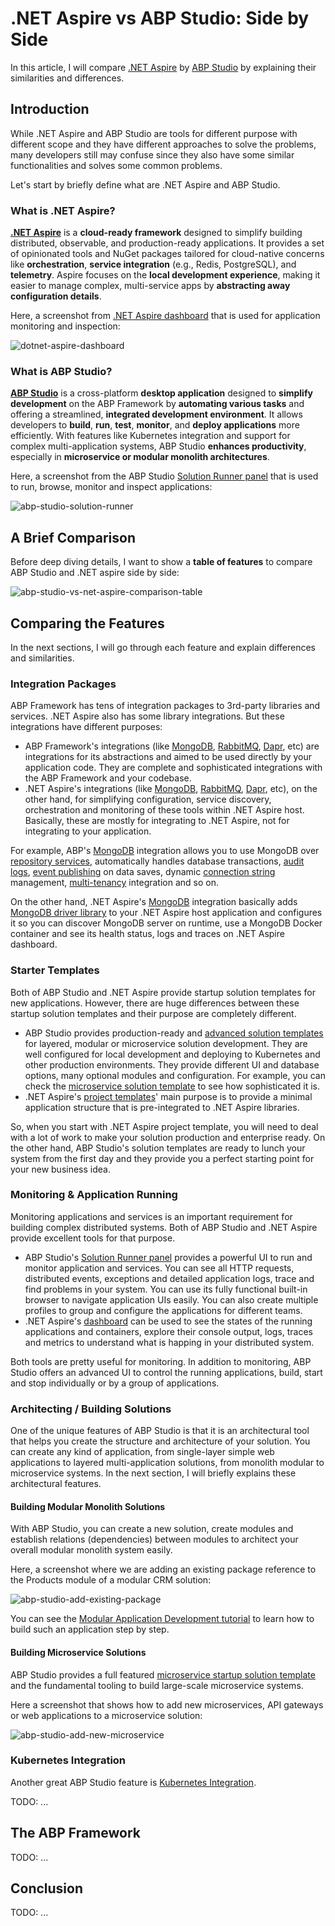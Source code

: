 # .NET Aspire vs ABP Studio: Side by Side

In this article, I will compare [.NET Aspire](https://learn.microsoft.com/en-us/dotnet/aspire/) by [ABP Studio](https://abp.io/docs/latest/studio) by explaining their similarities and differences.

## Introduction

While .NET Aspire and ABP Studio are tools for different purpose with different scope and they have different approaches to solve the problems, many developers still may confuse since they also have some similar functionalities and solves some common problems.

Let's start by briefly define what are .NET Aspire and ABP Studio.

### What is .NET Aspire?

**[.NET Aspire](https://learn.microsoft.com/en-us/dotnet/aspire/)** is a **cloud-ready framework** designed to simplify building distributed, observable, and production-ready applications. It provides a set of opinionated tools and NuGet packages tailored for cloud-native concerns like **orchestration**, **service integration** (e.g., Redis, PostgreSQL), and **telemetry**. Aspire focuses on the **local development experience**, making it easier to manage complex, multi-service apps by **abstracting away configuration details**.

Here, a screenshot from [.NET Aspire dashboard](https://learn.microsoft.com/en-us/dotnet/aspire/fundamentals/dashboard/overview) that is used for application monitoring and inspection:

![dotnet-aspire-dashboard](dotnet-aspire-dashboard.png)

### What is ABP Studio?

**[ABP Studio](https://abp.io/docs/latest/studio)** is a cross-platform **desktop application** designed to **simplify development** on the ABP Framework by **automating various tasks** and offering a streamlined, **integrated development environment**. It allows developers to **build**, **run**, **test**, **monitor**, and **deploy applications** more efficiently. With features like Kubernetes integration and support for complex multi-application systems, ABP Studio **enhances productivity**, especially in **microservice or modular monolith architectures**.

Here, a screenshot from the ABP Studio [Solution Runner panel](https://abp.io/docs/latest/studio/running-applications) that is used to run, browse, monitor and inspect applications:

![abp-studio-solution-runner](abp-studio-solution-runner.png)

## A Brief Comparison

Before deep diving details, I want to show a **table of features** to compare ABP Studio and .NET aspire side by side:

![abp-studio-vs-net-aspire-comparison-table](abp-studio-vs-dotnet-aspire-comparison-table.png)

## Comparing the Features

In the next sections, I will go through each feature and explain differences and similarities.

### Integration Packages

ABP Framework has tens of integration packages to 3rd-party libraries and services. .NET Aspire also has some library integrations. But these integrations have different purposes:

* ABP Framework's integrations (like [MongoDB](https://abp.io/docs/latest/framework/data/mongodb), [RabbitMQ](https://abp.io/docs/latest/framework/infrastructure/background-jobs/rabbitmq), [Dapr](https://abp.io/docs/latest/framework/dapr), etc) are integrations for its abstractions and aimed to be used directly by your application code. They are complete and sophisticated integrations with the ABP Framework and your codebase.
* .NET Aspire's integrations (like [MongoDB](https://learn.microsoft.com/en-us/dotnet/aspire/database/mongodb-integration), [RabbitMQ](https://learn.microsoft.com/en-us/dotnet/aspire/messaging/rabbitmq-integration), [Dapr](https://learn.microsoft.com/en-us/dotnet/aspire/frameworks/dapr), etc), on the other hand, for simplifying configuration, service discovery, orchestration and monitoring of these tools within .NET Aspire host. Basically, these are mostly for integrating to .NET Aspire, not for integrating to your application.

For example, ABP's [MongoDB](https://abp.io/docs/latest/framework/data/mongodb) integration allows you to use MongoDB over [repository services](https://abp.io/docs/latest/framework/architecture/domain-driven-design/repositories), automatically handles database transactions, [audit logs](https://abp.io/docs/latest/framework/infrastructure/audit-logging), [event publishing](https://abp.io/docs/latest/framework/infrastructure/event-bus/distributed) on data saves, dynamic [connection string](https://abp.io/docs/latest/framework/fundamentals/connection-strings) management, [multi-tenancy](https://abp.io/docs/latest/framework/architecture/multi-tenancy) integration and so on.

On the other hand, .NET Aspire's [MongoDB](https://learn.microsoft.com/en-us/dotnet/aspire/database/mongodb-integration) integration basically adds [MongoDB driver library](https://www.nuget.org/packages/MongoDB.Driver/) to your .NET Aspire host application and configures it so you can discover MongoDB server on runtime, use a MongoDB Docker container and see its health status, logs and traces on .NET Aspire dashboard.

### Starter Templates

Both of ABP Studio and .NET Aspire provide startup solution templates for new applications. However, there are huge differences between these startup solution templates and their purpose are completely different.

* ABP Studio provides production-ready and [advanced solution templates](https://abp.io/docs/latest/solution-templates) for layered, modular or microservice solution development. They are well configured for local development and deploying to Kubernetes and other production environments. They provide different UI and database options, many optional modules and configuration. For example, you can check the [microservice solution template](https://abp.io/docs/latest/solution-templates/microservice/overview) to see how sophisticated it is.
* .NET Aspire's [project templates](https://learn.microsoft.com/en-us/dotnet/aspire/fundamentals/setup-tooling?tabs=windows&pivots=visual-studio#net-aspire-project-templates)' main purpose is to provide a minimal application structure that is pre-integrated to .NET Aspire libraries.

So, when you start with .NET Aspire project template, you will need to deal with a lot of work to make your solution production and enterprise ready. On the other hand, ABP Studio's solution templates are ready to lunch your system from the first day and they provide you a perfect starting point for your new business idea.

### Monitoring & Application Running

Monitoring applications and services is an important requirement for building complex distributed systems. Both of ABP Studio and .NET Aspire provide excellent tools for that purpose.

* ABP Studio's [Solution Runner panel](https://abp.io/docs/latest/studio/running-applications) provides a powerful UI to run and monitor application and services. You can see all HTTP requests, distributed events, exceptions and detailed application logs, trace and find problems in your system. You can use its fully functional built-in browser to navigate application UIs easily. You can also create multiple profiles to group and configure the applications for different teams.
* .NET Aspire's [dashboard](https://learn.microsoft.com/en-us/dotnet/aspire/fundamentals/dashboard/overview) can be used to see the states of the running applications and containers, explore their console output, logs, traces and metrics to understand what is happing in your distributed system.

Both tools are pretty useful for monitoring. In addition to monitoring, ABP Studio offers an advanced UI to control the running applications, build, start and stop individually or by a group of applications.

### Architecting / Building Solutions

One of the unique features of ABP Studio is that it is an architectural tool that helps you create the structure and architecture of your solution. You can create any kind of application, from single-layer simple web applications to layered multi-application solutions, from monolith modular to microservice systems. In the next section, I will briefly explains these architectural features.

#### Building Modular Monolith Solutions

With ABP Studio, you can create a new solution, create modules and establish relations (dependencies) between modules to architect your overall modular monolith system easily.

Here, a screenshot where we are adding an existing package reference to the Products module of a modular CRM solution:

![abp-studio-add-existing-package](abp-studio-add-existing-package.png)

You can see the [Modular Application Development tutorial](https://abp.io/docs/latest/tutorials/modular-crm) to learn how to build such an application step by step.

#### Building Microservice Solutions

ABP Studio provides a full featured [microservice startup solution template](https://abp.io/docs/latest/solution-templates/microservice) and the fundamental tooling to build large-scale microservice systems.

Here a screenshot that shows how to add new microservices, API gateways or web applications to a microservice solution:

![abp-studio-add-new-microservice](abp-studio-add-new-microservice.png)

### Kubernetes Integration

Another great ABP Studio feature is [Kubernetes Integration](https://abp.io/docs/latest/studio/kubernetes).

TODO: ...

## The ABP Framework

TODO: ...

## Conclusion

TODO: ...